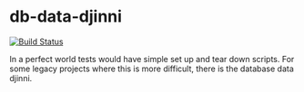 db-data-djinni
==============

[![Build Status](https://travis-ci.org/q3aiml/db-data-djinni.svg?branch=master)](https://travis-ci.org/q3aiml/db-data-djinni)

In a perfect world tests would have simple set up and tear down scripts.
For some legacy projects where this is more difficult, there is the
database data djinni.
